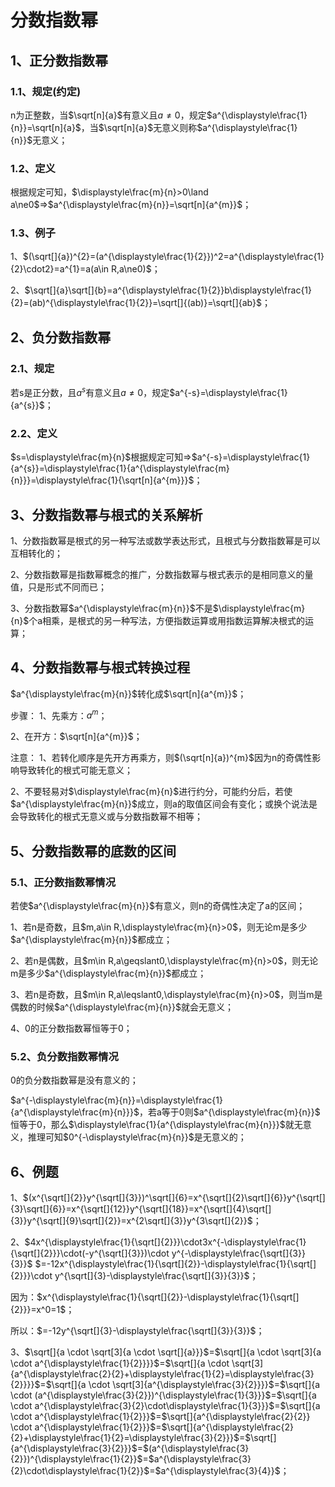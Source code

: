 # 分数指数幂
## 1、正分数指数幂
### 1.1、规定(约定)
n为正整数，当$\sqrt[n]{a}$有意义且$a\ne0$，规定$a^{\displaystyle\frac{1}{n}}=\sqrt[n]{a}$，当$\sqrt[n]{a}$无意义则称$a^{\displaystyle\frac{1}{n}}$无意义；

### 1.2、定义
根据规定可知，$\displaystyle\frac{m}{n}>0\land a\ne0$$\Rightarrow$$a^{\displaystyle\frac{m}{n}}=\sqrt[n]{a^{m}}$；

### 1.3、例子
1、$(\sqrt[]{a})^{2}=(a^{\displaystyle\frac{1}{2}})^2=a^{\displaystyle\frac{1}{2}\cdot2}=a^{1}=a(a\in R,a\ne0)$；

2、$\sqrt[]{a}\sqrt[]{b}=a^{\displaystyle\frac{1}{2}}b\displaystyle\frac{1}{2}=(ab)^{\displaystyle\frac{1}{2}}=\sqrt[]{(ab)}=\sqrt[]{ab}$；

## 2、负分数指数幂
### 2.1、规定
若s是正分数，且$a^{s}$有意义且$a\ne0$，规定$a^{-s}=\displaystyle\frac{1}{a^{s}}$；

### 2.2、定义
$s=\displaystyle\frac{m}{n}$根据规定可知$\Rightarrow$$a^{-s}=\displaystyle\frac{1}{a^{s}}=\displaystyle\frac{1}{a^{\displaystyle\frac{m}{n}}}=\displaystyle\frac{1}{\sqrt[n]{a^{m}}}$；

## 3、分数指数幂与根式的关系解析
1、分数指数幂是根式的另一种写法或数学表达形式，且根式与分数指数幂是可以互相转化的；

2、分数指数幂是指数幂概念的推广，分数指数幂与根式表示的是相同意义的量值，只是形式不同而已；

3、分数指数幂$a^{\displaystyle\frac{m}{n}}$不是$\displaystyle\frac{m}{n}$个a相乘，是根式的另一种写法，方便指数运算或用指数运算解决根式的运算；

## 4、分数指数幂与根式转换过程
$a^{\displaystyle\frac{m}{n}}$转化成$\sqrt[n]{a^{m}}$；

步骤：
1、先乘方：$a^{m}$；

2、在开方：$\sqrt[n]{a^{m}}$；

注意：
1、若转化顺序是先开方再乘方，则$(\sqrt[n]{a})^{m}$因为n的奇偶性影响导致转化的根式可能无意义；

2、不要轻易对$\displaystyle\frac{m}{n}$进行约分，可能约分后，若使$a^{\displaystyle\frac{m}{n}}$成立，则a的取值区间会有变化；或换个说法是会导致转化的根式无意义或与分数指数幂不相等；

## 5、分数指数幂的底数的区间
### 5.1、正分数指数幂情况
若使$a^{\displaystyle\frac{m}{n}}$有意义，则n的奇偶性决定了a的区间；

1、若n是奇数，且$m,a\in R,\displaystyle\frac{m}{n}>0$，则无论m是多少$a^{\displaystyle\frac{m}{n}}$都成立；

2、若n是偶数，且$m\in R,a\geqslant0,\displaystyle\frac{m}{n}>0$，则无论m是多少$a^{\displaystyle\frac{m}{n}}$都成立；

3、若n是奇数，且$m\in R,a\leqslant0,\displaystyle\frac{m}{n}>0$，则当m是偶数的时候$a^{\displaystyle\frac{m}{n}}$就会无意义；

4、0的正分数指数幂恒等于0；

### 5.2、负分数指数幂情况
0的负分数指数幂是没有意义的；

$a^{-\displaystyle\frac{m}{n}}=\displaystyle\frac{1}{a^{\displaystyle\frac{m}{n}}}$，若a等于0则$a^{\displaystyle\frac{m}{n}}$
恒等于0，那么$\displaystyle\frac{1}{a^{\displaystyle\frac{m}{n}}}$就无意义，推理可知$0^{-\displaystyle\frac{m}{n}}$是无意义的；

## 6、例题
1、$(x^{\sqrt[]{2}}y^{\sqrt[]{3}})^\sqrt[]{6}=x^{\sqrt[]{2}\sqrt[]{6}}y^{\sqrt[]{3}\sqrt[]{6}}=x^{\sqrt[]{12}}y^{\sqrt[]{18}}=x^{\sqrt[]{4}\sqrt[]{3}}y^{\sqrt[]{9}\sqrt[]{2}}=x^{2\sqrt[]{3}}y^{3\sqrt[]{2}}$；

2、$4x^{\displaystyle\frac{1}{\sqrt[]{2}}}\cdot3x^{-\displaystyle\frac{1}{\sqrt[]{2}}}\cdot(-y^{\sqrt[]{3}})\cdot y^{-\displaystyle\frac{\sqrt[]{3}}{3}}$
$=-12x^{\displaystyle\frac{1}{\sqrt[]{2}}-\displaystyle\frac{1}{\sqrt[]{2}}}\cdot y^{\sqrt[]{3}-\displaystyle\frac{\sqrt[]{3}}{3}}$；

因为：$x^{\displaystyle\frac{1}{\sqrt[]{2}}-\displaystyle\frac{1}{\sqrt[]{2}}}=x^0=1$；

所以：$=-12y^{\sqrt[]{3}-\displaystyle\frac{\sqrt[]{3}}{3}}$；

3、$\sqrt[]{a \cdot \sqrt[3]{a \cdot \sqrt[]{a}}}$=$\sqrt[]{a \cdot \sqrt[3]{a \cdot a^{\displaystyle\frac{1}{2}}}}$=$\sqrt[]{a \cdot \sqrt[3]{a^{\displaystyle\frac{2}{2}+\displaystyle\frac{1}{2}=\displaystyle\frac{3}{2}}}}$=$\sqrt[]{a \cdot \sqrt[3]{a^{\displaystyle\frac{3}{2}}}}$=$\sqrt[]{a \cdot (a^{\displaystyle\frac{3}{2}})^{\displaystyle\frac{1}{3}}}$=$\sqrt[]{a \cdot a^{\displaystyle\frac{3}{2}\cdot\displaystyle\frac{1}{3}}}$=$\sqrt[]{a \cdot a^{\displaystyle\frac{1}{2}}}$=$\sqrt[]{a^{\displaystyle\frac{2}{2}} \cdot a^{\displaystyle\frac{1}{2}}}$=$\sqrt[]{a^{\displaystyle\frac{2}{2}+\displaystyle\frac{1}{2}=\displaystyle\frac{3}{2}}}$=$\sqrt[]{a^{\displaystyle\frac{3}{2}}}$=$(a^{\displaystyle\frac{3}{2}})^{\displaystyle\frac{1}{2}}$=$a^{\displaystyle\frac{3}{2}\cdot\displaystyle\frac{1}{2}}$=$a^{\displaystyle\frac{3}{4}}$；
